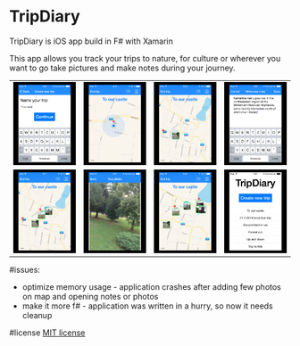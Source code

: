 TripDiary
=========

TripDiary is iOS app build in F# with Xamarin

This app allows you track your trips to nature, for culture or wherever you want to go take pictures and make notes during your journey.


<table>
  <tr>
    <td><img src="https://raw.githubusercontent.com/Elywejnak/TripDiary/master/_screenshots/01.PNG" /></td>
    <td><img src="https://raw.githubusercontent.com/Elywejnak/TripDiary/master/_screenshots/02.PNG" /></td>
    <td><img src="https://raw.githubusercontent.com/Elywejnak/TripDiary/master/_screenshots/03.PNG" /></td>
    <td><img src="https://raw.githubusercontent.com/Elywejnak/TripDiary/master/_screenshots/04.PNG" /></td>
  </tr>
  <tr>
    <td><img src="https://raw.githubusercontent.com/Elywejnak/TripDiary/master/_screenshots/05.PNG" /></td>
    <td><img src="https://raw.githubusercontent.com/Elywejnak/TripDiary/master/_screenshots/06.PNG" /></td>
    <td><img src="https://raw.githubusercontent.com/Elywejnak/TripDiary/master/_screenshots/07.PNG" /></td>
    <td><img src="https://raw.githubusercontent.com/Elywejnak/TripDiary/master/_screenshots/08.PNG" /></td>
  </tr>
</table>


#issues:
* optimize memory usage - application crashes after adding few photos on map and opening notes or photos
* make it more f# - application was written in a hurry, so now it needs cleanup

#license
[MIT license](http://opensource.org/licenses/MIT)







